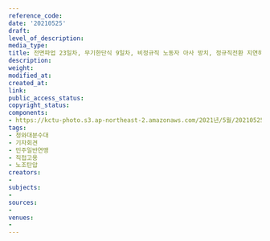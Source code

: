 ```yaml
---
reference_code: 
date: '20210525'
draft: 
level_of_description: 
media_type: 
title: 전면파업 23일차, 무기한단식 9일차, 비정규직 노동자 아사 방치, 정규직전환 지연하는 경상대병원 규탄 민주일반연맹 기자회견
description: 
weight: 
modified_at: 
created_at: 
link: 
public_access_status: 
copyright_status: 
components:
- https://kctu-photo.s3.ap-northeast-2.amazonaws.com/2021년/5월/20210525-전면파업+23일차,+무기한단식+9일차,+비정규직+노동자+아사+방치,+정규직전환+지연하는+경상대병원+규탄+민주일반연맹+기자회견_청와대분수대_기자회견_민주일반연맹_직접고용_노조탄압/_1D20185.jpg
tags:
- 청와대분수대
- 기자회견
- 민주일반연맹
- 직접고용
- 노조탄압
creators:
- 
subjects:
- 
sources:
- 
venues:
- 
---
```

